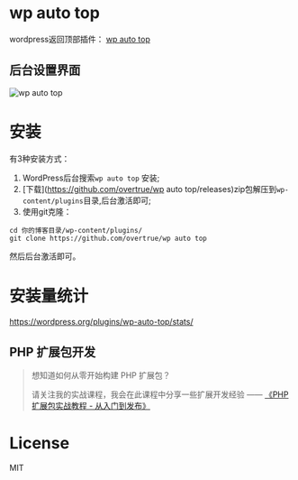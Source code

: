 wp auto top
=============

wordpress返回顶部插件： [wp auto top](https://wordpress.org/plugins/wp-auto-top/)

## 后台设置界面
![wp auto top](http://mystorage.qiniudn.com/wp-auto-top.jpg)


# 安装

有3种安装方式：

1. WordPress后台搜索`wp auto top` 安装;
2. [下载](https://github.com/overtrue/wp auto top/releases)zip包解压到`wp-content/plugins`目录,后台激活即可;
3. 使用git克隆：
```shell
cd 你的博客目录/wp-content/plugins/
git clone https://github.com/overtrue/wp auto top
```
然后后台激活即可。

# 安装量统计

https://wordpress.org/plugins/wp-auto-top/stats/

## PHP 扩展包开发

> 想知道如何从零开始构建 PHP 扩展包？
>
> 请关注我的实战课程，我会在此课程中分享一些扩展开发经验 —— [《PHP 扩展包实战教程 - 从入门到发布》](https://learnku.com/courses/creating-package)

# License

MIT
